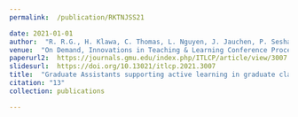 ```yaml
---
permalink:  /publication/RKTNJSS21

date: 2021-01-01
author:  "R. R.G., H. Klawa, C. Thomas, L. Nguyen, J. Jauchen, P. Seshaiyer, and E. Sander"
venue:  "On Demand, Innovations in Teaching & Learning Conference Proceedings"
paperurl2:  https://journals.gmu.edu/index.php/ITLCP/article/view/3007
slidesurl:  https://doi.org/10.13021/itlcp.2021.3007
title:  "Graduate Assistants supporting active learning in graduate classrooms"
citation: "13"
collection: publications

---
```

